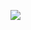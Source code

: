 [<img src="https://user-images.githubusercontent.com/96829831/174832808-8d4c96ab-2075-417c-a2af-be5e2ed15538.jpg">](https://github.com/bacqueyrisses)
